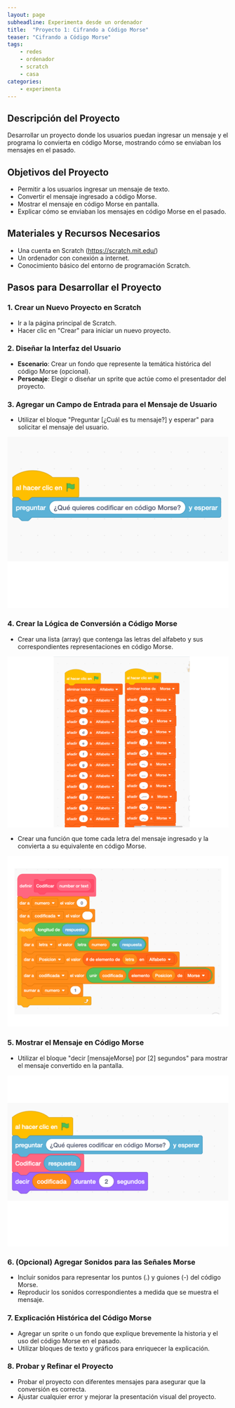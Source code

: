 ```yaml
---
layout: page
subheadline: Experimenta desde un ordenador
title:  "Proyecto 1: Cifrando a Código Morse"
teaser: "Cifrando a Código Morse"
tags:
    - redes
    - ordenador
    - scratch 
    - casa
categories:
    - experimenta
---
```


## Descripción del Proyecto

Desarrollar un proyecto donde los usuarios puedan ingresar un mensaje y el programa lo convierta en código Morse, mostrando cómo se enviaban los mensajes en el pasado.

## Objetivos del Proyecto

- Permitir a los usuarios ingresar un mensaje de texto.
- Convertir el mensaje ingresado a código Morse.
- Mostrar el mensaje en código Morse en pantalla.
- Explicar cómo se enviaban los mensajes en código Morse en el pasado.

## Materiales y Recursos Necesarios

- Una cuenta en Scratch (https://scratch.mit.edu/)
- Un ordenador con conexión a internet.
- Conocimiento básico del entorno de programación Scratch.

## Pasos para Desarrollar el Proyecto

### 1. Crear un Nuevo Proyecto en Scratch

- Ir a la página principal de Scratch.
- Hacer clic en "Crear" para iniciar un nuevo proyecto.

### 2. Diseñar la Interfaz del Usuario

- **Escenario**: Crear un fondo que represente la temática histórica del código Morse (opcional).
- **Personaje**: Elegir o diseñar un sprite que actúe como el presentador del proyecto.

### 3. Agregar un Campo de Entrada para el Mensaje de Usuario

- Utilizar el bloque "Preguntar [¿Cuál es tu mensaje?] y esperar" para solicitar el mensaje del usuario.

![Codigo Morse Scratch 1](/images/experimenta/ordenador/scratch/codigoMorse/CodigoMorseScratch1.png "Codigo Morse Scratch 1")

### 4. Crear la Lógica de Conversión a Código Morse

- Crear una lista (array) que contenga las letras del alfabeto y sus correspondientes representaciones en código Morse.

![Codigo Morse Scratch 2](/images/experimenta/ordenador/scratch/codigoMorse/CodigoMorseScratch2.png "Codigo Morse Scratch 2")

- Crear una función que tome cada letra del mensaje ingresado y la convierta a su equivalente en código Morse.

![Codigo Morse Scratch 3](/images/experimenta/ordenador/scratch/codigoMorse/CodigoMorseScratch3.png "Codigo Morse Scratch 3")

### 5. Mostrar el Mensaje en Código Morse

- Utilizar el bloque "decir [mensajeMorse] por [2] segundos" para mostrar el mensaje convertido en la pantalla.


![Codigo Morse Scratch 4](/images/experimenta/ordenador/scratch/codigoMorse/CodigoMorseScratch4.png "Codigo Morse Scratch 4")

### 6. (Opcional) Agregar Sonidos para las Señales Morse

- Incluir sonidos para representar los puntos (.) y guiones (-) del código Morse.
- Reproducir los sonidos correspondientes a medida que se muestra el mensaje.

### 7. Explicación Histórica del Código Morse

- Agregar un sprite o un fondo que explique brevemente la historia y el uso del código Morse en el pasado.
- Utilizar bloques de texto y gráficos para enriquecer la explicación.

### 8. Probar y Refinar el Proyecto

- Probar el proyecto con diferentes mensajes para asegurar que la conversión es correcta.
- Ajustar cualquier error y mejorar la presentación visual del proyecto.
